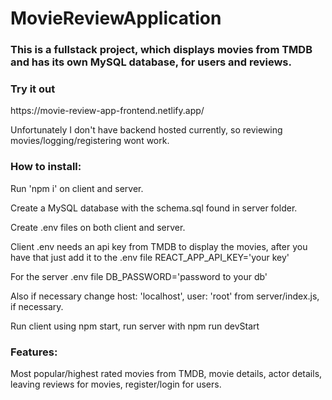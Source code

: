 # MovieReviewApplication
<h3>This is a fullstack project, which displays movies from TMDB and has its own MySQL database, for users and reviews.</h3>
<h3>Try it out</h3>
<a>https://movie-review-app-frontend.netlify.app/</a>
<p>Unfortunately I don't have backend hosted currently, so reviewing movies/logging/registering wont work.</p>
<h3>How to install:</h3>
<p>Run 'npm i' on client and server.</p>
<p>Create a MySQL database with the schema.sql found in server folder.</p>
<p>Create .env files on both client and server.</p>
<p>Client .env needs an api key from TMDB to display the movies, after you have that just add it to the .env file REACT_APP_API_KEY='your key'</p>
<p>For the server .env file DB_PASSWORD='password to your db'</p>
<p>Also if necessary change  host: 'localhost', user: 'root' from server/index.js, if necessary.</p>
<p>Run client using npm start, run server with npm run devStart</p>

<h3>Features:</h3>
Most popular/highest rated movies from TMDB, movie details, actor details, leaving reviews for movies, register/login for users.
